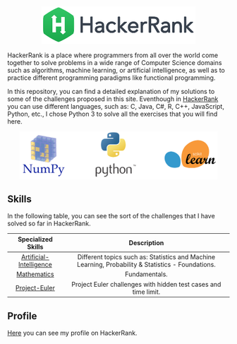 <p align="center">
  <img src="images/HackerRank.png" width="350" title="Python Logo">
</p>

HackerRank is a place where programmers from all over the world come together to solve problems in a wide range of Computer Science domains such as algorithms, machine learning, or artificial intelligence, as well as to practice different programming paradigms like functional programming.

In this repository, you can find a detailed explanation of my solutions to some of the challenges proposed in this site. Eventhough in [HackerRank](https://www.hackerrank.com/) you can use different languages, such as: C, Java, C#, R, C++, JavaScript, Python, etc., I chose Python 3 to solve all the exercises that you will find here.


<p align="center">
  <img src="images/3-images.png" width="450" title="Scikit-learn">
</p>


## Skills
In the following table, you can see the sort of the challenges that I have solved so far in HackerRank.

| Specialized  Skills  | Description  |
|:--------------------:|:---------------:|
| [Artificial-Intelligence](https://github.com/EdinsonLeandro/HackerRank/tree/main/Artificial-Intelligence) | Different topics such as: Statistics and Machine Learning, Probability & Statistics - Foundations. |
| [Mathematics](https://github.com/EdinsonLeandro/HackerRank/tree/main/Mathematics)                         | Fundamentals. |
| [Project-Euler](https://github.com/EdinsonLeandro/HackerRank/tree/main/Project-Euler)                     | Project Euler challenges with hidden test cases and time limit.        |

## Profile
[Here](https://www.hackerrank.com/edinson_leandro) you can see my profile on HackerRank.
